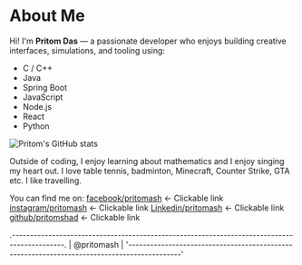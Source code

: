 # About Me

Hi! I'm **Pritom Das** — a passionate developer who enjoys building creative interfaces, simulations, and tooling using:

- C / C++
- Java
- Spring Boot
- JavaScript
- Node.js
- React
- Python

![Pritom's GitHub stats](https://github-readme-stats.vercel.app/api?username=pritomshad&show_icons=true&theme=radical)

Outside of coding, I enjoy learning about mathematics and I enjoy singing my
heart out. I love table tennis, badminton, Minecraft, Counter Strike, GTA etc.
I like travelling.

You can find me on:
[facebook/pritomash](https://www.facebook.com/pritom4sh) <- Clickable link
[instagram/pritomash](https://www.instagram.com/pritomash_/) <- Clickable link
[Linkedin/pritomash](https://www.linkedin.com/in/pritom4sh/) <- Clickable link
[github/pritomshad](https://github.com/pritomshad) <- Clickable link


.--------------------------------------------------------------------------------------------.
|                                     @pritomash                                             |
'--------------------------------------------------------------------------------------------'

